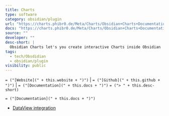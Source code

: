 ```yaml
---
title: Charts
type: software
category: obsidian/plugin
url: "https://charts.phibr0.de/Meta/Charts/Obsidian+Charts+Documentation"
docs: "https://charts.phibr0.de/Meta/Charts/Obsidian+Charts+Documentation"
source: ""
developer: ""
desc-short: |
  Obsidian Charts let's you create interactive Charts inside Obsidian
tags:
  - tech/Obsdidian
  - obsidian/plugin
visibility: public
---
```

`= ("[Website](" + this.website + ")")` |  `= ("[Github](" + this.github + ")")` | `= ("[Documentation](" + this.docs + ")")`
`= ("> " + this.desc-short)`

`= ("[Documentation](" + this.docs + ")")`

- [DataView integration](https://charts.phibr0.de/Meta/Charts/Dataview+Integration)
